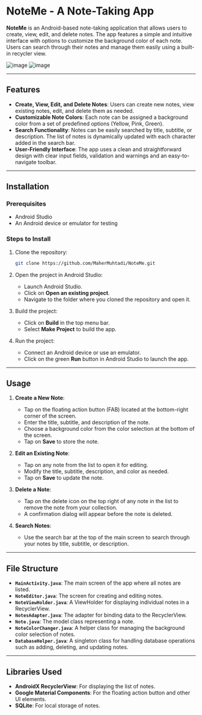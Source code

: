 # NoteMe - A Note-Taking App

**NoteMe** is an Android-based note-taking application that allows users to create, view, edit, and delete notes. The app features a simple and intuitive interface with options to customize the background color of each note. Users can search through their notes and manage them easily using a built-in recycler view.

![image](https://github.com/user-attachments/assets/9bbf63e3-585b-4f33-8ea2-d01c056cebb4)
![image](https://github.com/user-attachments/assets/8fe202f5-94f7-4f43-9fdb-f708f03c5486)

---

## Features

- **Create, View, Edit, and Delete Notes**: Users can create new notes, view existing notes, edit, and delete them as needed.
- **Customizable Note Colors**: Each note can be assigned a background color from a set of predefined options (Yellow, Pink, Green).
- **Search Functionality**: Notes can be easily searched by title, subtitle, or description. The list of notes is dynamically updated with each character added in the search bar.
- **User-Friendly Interface**: The app uses a clean and straightforward design with clear input fields, validation and warnings and an easy-to-navigate toolbar.

---

## Installation

### Prerequisites

- Android Studio
- An Android device or emulator for testing

### Steps to Install

1. Clone the repository:
   ```bash
   git clone https://github.com/MaherMuhtadi/NoteMe.git
   ```

2. Open the project in Android Studio:
   - Launch Android Studio.
   - Click on **Open an existing project**.
   - Navigate to the folder where you cloned the repository and open it.

3. Build the project:
   - Click on **Build** in the top menu bar.
   - Select **Make Project** to build the app.

4. Run the project:
   - Connect an Android device or use an emulator.
   - Click on the green **Run** button in Android Studio to launch the app.

---

## Usage

1. **Create a New Note**:
   - Tap on the floating action button (FAB) located at the bottom-right corner of the screen.
   - Enter the title, subtitle, and description of the note.
   - Choose a background color from the color selection at the bottom of the screen.
   - Tap on **Save** to store the note.

2. **Edit an Existing Note**:
   - Tap on any note from the list to open it for editing.
   - Modify the title, subtitle, description, and color as needed.
   - Tap on **Save** to update the note.

3. **Delete a Note**:
   - Tap on the delete icon on the top right of any note in the list to remove the note from your collection.
   - A confirmation dialog will appear before the note is deleted.

4. **Search Notes**:
   - Use the search bar at the top of the main screen to search through your notes by title, subtitle, or description.

---

## File Structure

- **`MainActivity.java`**: The main screen of the app where all notes are listed.
- **`NoteEditor.java`**: The screen for creating and editing notes.
- **`NoteViewHolder.java`**: A ViewHolder for displaying individual notes in a RecyclerView.
- **`NotesAdapter.java`**: The adapter for binding data to the RecyclerView.
- **`Note.java`**: The model class representing a note.
- **`NoteColorChanger.java`**: A helper class for managing the background color selection of notes.
- **`DatabaseHelper.java`**: A singleton class for handling database operations such as adding, deleting, and updating notes.

---

## Libraries Used

- **AndroidX RecyclerView**: For displaying the list of notes.
- **Google Material Components**: For the floating action button and other UI elements.
- **SQLite**: For local storage of notes.
